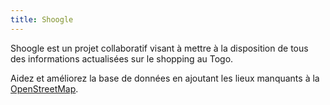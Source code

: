 ```yaml
---
title: Shoogle
---
```


Shoogle est un projet collaboratif visant à mettre à la disposition de tous des informations actualisées sur le shopping au Togo.

Aidez et améliorez la base de données en ajoutant les lieux manquants à la [OpenStreetMap](https://www.openstreetmap.org/).
